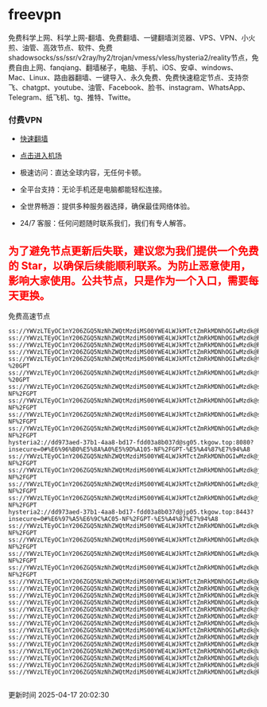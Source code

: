 # freevpn

免费科学上网、科学上网-翻墙、免费翻墙、一键翻墙浏览器、VPS、VPN、小火煎、油管、高效节点、软件、免费shadowsocks/ss/ssr/v2ray/hy2/trojan/vmess/vless/hysteria2/reality节点，免费自由上网、fanqiang、翻墙梯子，电脑、手机、iOS、安卓、windows、Mac、Linux、路由器翻墙、一键导入、永久免费、免费快速稳定节点、支持奈飞、chatgpt、youtube、油管、Facebook、脸书、instagram、WhatsApp、Telegram、纸飞机、tg、推特、Twitte。

### 付费VPN
* [快速翻墙](https://xgogo.sbs/#/register?code=wxADDy87) 

* [点击进入机场](https://xgogo.sbs/#/register?code=wxADDy87) 

* 极速访问：直达全球内容，无任何卡顿。

* 全平台支持：无论手机还是电脑都能轻松连接。

* 全世界畅游：提供多种服务器选择，确保最佳网络体验。

* 24/7 客服：任何问题随时联系我们，我们有专人解答。

## <font color="red">为了避免节点更新后失联，建议您为我们提供一个免费的 Star，以确保后续能顺利联系。为防止恶意使用，影响大家使用。公共节点，只是作为一个入口，需要每天更换。</font>

免费高速节点

```ss://YWVzLTEyOC1nY206ZGQ5NzNhZWQtMzdiMS00YWE4LWJkMTctZmRkMDNhOGIwMzdk@hk01.jgrtoioceaw.help:50384#%E9%A6%99%E6%B8%AF01
ss://YWVzLTEyOC1nY206ZGQ5NzNhZWQtMzdiMS00YWE4LWJkMTctZmRkMDNhOGIwMzdk@hk02.jigreliewolf.click:17889#%E9%A6%99%E6%B8%AF02
ss://YWVzLTEyOC1nY206ZGQ5NzNhZWQtMzdiMS00YWE4LWJkMTctZmRkMDNhOGIwMzdk@hk03.jigreliewolf.click:10838#%E9%A6%99%E6%B8%AF03
ss://YWVzLTEyOC1nY206ZGQ5NzNhZWQtMzdiMS00YWE4LWJkMTctZmRkMDNhOGIwMzdk@hk04.jgrtoioceaw.help:29956#%E9%A6%99%E6%B8%AF04
ss://YWVzLTEyOC1nY206ZGQ5NzNhZWQtMzdiMS00YWE4LWJkMTctZmRkMDNhOGIwMzdk@hk05.ijgelrkasd.click:41284#%E9%A6%99%E6%B8%AF05
ss://YWVzLTEyOC1nY206ZGQ5NzNhZWQtMzdiMS00YWE4LWJkMTctZmRkMDNhOGIwMzdk@tw01.jigreliewolf.click:30995#%E5%8F%B0%E6%B9%BE01%20-%20GPT
ss://YWVzLTEyOC1nY206ZGQ5NzNhZWQtMzdiMS00YWE4LWJkMTctZmRkMDNhOGIwMzdk@tw02.ijgelrkasd.click:22610#%E5%8F%B0%E6%B9%BE02%20-%20GPT
ss://YWVzLTEyOC1nY206ZGQ5NzNhZWQtMzdiMS00YWE4LWJkMTctZmRkMDNhOGIwMzdk@sg01.jgrtoioceaw.help:55559#%E6%96%B0%E5%8A%A0%E5%9D%A101%20-NF%2FGPT
ss://YWVzLTEyOC1nY206ZGQ5NzNhZWQtMzdiMS00YWE4LWJkMTctZmRkMDNhOGIwMzdk@sg02.jigreliewolf.click:40574#%E6%96%B0%E5%8A%A0%E5%9D%A102%20-NF%2FGPT
ss://YWVzLTEyOC1nY206ZGQ5NzNhZWQtMzdiMS00YWE4LWJkMTctZmRkMDNhOGIwMzdk@sg03.ijgelrkasd.click:23716#%E6%96%B0%E5%8A%A0%E5%9D%A103%20-NF%2FGPT
ss://YWVzLTEyOC1nY206ZGQ5NzNhZWQtMzdiMS00YWE4LWJkMTctZmRkMDNhOGIwMzdk@sg04.jgrtoioceaw.help:17971#%E6%96%B0%E5%8A%A0%E5%9D%A104%20-NF%2FGPT
hysteria2://dd973aed-37b1-4aa8-bd17-fdd03a8b037d@sg05.tkgow.top:8080?insecure=0#%E6%96%B0%E5%8A%A0%E5%9D%A105-NF%2FGPT-%E5%A4%87%E7%94%A8
ss://YWVzLTEyOC1nY206ZGQ5NzNhZWQtMzdiMS00YWE4LWJkMTctZmRkMDNhOGIwMzdk@jp01.jgrtoioceaw.help:58645#%E6%97%A5%E6%9C%AC01%20-NF%2FGPT
ss://YWVzLTEyOC1nY206ZGQ5NzNhZWQtMzdiMS00YWE4LWJkMTctZmRkMDNhOGIwMzdk@jp02.jgrtoioceaw.help:47462#%E6%97%A5%E6%9C%AC02%20-NF%2FGPT
ss://YWVzLTEyOC1nY206ZGQ5NzNhZWQtMzdiMS00YWE4LWJkMTctZmRkMDNhOGIwMzdk@jp03.jigreliewolf.click:33414#%E6%97%A5%E6%9C%AC03%20-NF%2FGPT
ss://YWVzLTEyOC1nY206ZGQ5NzNhZWQtMzdiMS00YWE4LWJkMTctZmRkMDNhOGIwMzdk@jp04.ijgelrkasd.click:58223#%E6%97%A5%E6%9C%AC04%20-NF%2FGPT
hysteria2://dd973aed-37b1-4aa8-bd17-fdd03a8b037d@jp05.tkgow.top:8443?insecure=0#%E6%97%A5%E6%9C%AC05-NF%2FGPT-%E5%A4%87%E7%94%A8
ss://YWVzLTEyOC1nY206ZGQ5NzNhZWQtMzdiMS00YWE4LWJkMTctZmRkMDNhOGIwMzdk@us01.jgrtoioceaw.help:48129#%E7%BE%8E%E5%9B%BD01%20-NF%2FGPT
ss://YWVzLTEyOC1nY206ZGQ5NzNhZWQtMzdiMS00YWE4LWJkMTctZmRkMDNhOGIwMzdk@us02.jgrtoioceaw.help:44907#%E7%BE%8E%E5%9B%BD02%20-NF%2FGPT
ss://YWVzLTEyOC1nY206ZGQ5NzNhZWQtMzdiMS00YWE4LWJkMTctZmRkMDNhOGIwMzdk@us03.jigreliewolf.click:43330#%E7%BE%8E%E5%9B%BD03%20-NF%2FGPT
ss://YWVzLTEyOC1nY206ZGQ5NzNhZWQtMzdiMS00YWE4LWJkMTctZmRkMDNhOGIwMzdk@us04.ijgelrkasd.click:44130#%E7%BE%8E%E5%9B%BD04%20-NF%2FGPT
ss://YWVzLTEyOC1nY206ZGQ5NzNhZWQtMzdiMS00YWE4LWJkMTctZmRkMDNhOGIwMzdk@gb01.jgrtoioceaw.help:27765#%E8%8B%B1%E5%9B%BD01
ss://YWVzLTEyOC1nY206ZGQ5NzNhZWQtMzdiMS00YWE4LWJkMTctZmRkMDNhOGIwMzdk@gb02.jigreliewolf.click:52762#%E8%8B%B1%E5%9B%BD02
ss://YWVzLTEyOC1nY206ZGQ5NzNhZWQtMzdiMS00YWE4LWJkMTctZmRkMDNhOGIwMzdk@de01.jgrtoioceaw.help:20635#%E5%BE%B7%E5%9B%BD01
ss://YWVzLTEyOC1nY206ZGQ5NzNhZWQtMzdiMS00YWE4LWJkMTctZmRkMDNhOGIwMzdk@de02.jigreliewolf.click:52770#%E5%BE%B7%E5%9B%BD02
ss://YWVzLTEyOC1nY206ZGQ5NzNhZWQtMzdiMS00YWE4LWJkMTctZmRkMDNhOGIwMzdk@fr01.ijgelrkasd.click:32568#%E6%B3%95%E5%9B%BD01
ss://YWVzLTEyOC1nY206ZGQ5NzNhZWQtMzdiMS00YWE4LWJkMTctZmRkMDNhOGIwMzdk@fr02.jigreliewolf.click:45265#%E6%B3%95%E5%9B%BD02
ss://YWVzLTEyOC1nY206ZGQ5NzNhZWQtMzdiMS00YWE4LWJkMTctZmRkMDNhOGIwMzdk@ca01.jigreliewolf.click:30461#%E5%8A%A0%E6%8B%BF%E5%A4%A701
ss://YWVzLTEyOC1nY206ZGQ5NzNhZWQtMzdiMS00YWE4LWJkMTctZmRkMDNhOGIwMzdk@ca02.ijgelrkasd.click:24053#%E5%8A%A0%E6%8B%BF%E5%A4%A702
ss://YWVzLTEyOC1nY206ZGQ5NzNhZWQtMzdiMS00YWE4LWJkMTctZmRkMDNhOGIwMzdk@my01.jigreliewolf.click:52408#%E9%A9%AC%E6%9D%A5%E8%A5%BF%E4%BA%9A01
ss://YWVzLTEyOC1nY206ZGQ5NzNhZWQtMzdiMS00YWE4LWJkMTctZmRkMDNhOGIwMzdk@my02.ijgelrkasd.click:25519#%E9%A9%AC%E6%9D%A5%E8%A5%BF%E4%BA%9A02
ss://YWVzLTEyOC1nY206ZGQ5NzNhZWQtMzdiMS00YWE4LWJkMTctZmRkMDNhOGIwMzdk@au01.jgrtoioceaw.help:13460#%E6%BE%B3%E5%A4%A7%E5%88%A9%E4%BA%9A01
ss://YWVzLTEyOC1nY206ZGQ5NzNhZWQtMzdiMS00YWE4LWJkMTctZmRkMDNhOGIwMzdk@au02.ijgelrkasd.click:46073#%E6%BE%B3%E5%A4%A7%E5%88%A9%E4%BA%9A02
ss://YWVzLTEyOC1nY206ZGQ5NzNhZWQtMzdiMS00YWE4LWJkMTctZmRkMDNhOGIwMzdk@ko01.jgrtoioceaw.help:46108#%E9%9F%A9%E5%9B%BD01
ss://YWVzLTEyOC1nY206ZGQ5NzNhZWQtMzdiMS00YWE4LWJkMTctZmRkMDNhOGIwMzdk@ko02.jigreliewolf.click:50181#%E9%9F%A9%E5%9B%BD02


```
更新时间 2025-04-17 20:02:30